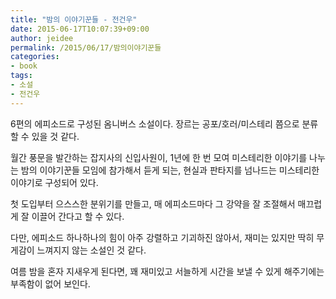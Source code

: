 ```yaml
---
title: "밤의 이야기꾼들 - 전건우"
date: 2015-06-17T10:07:39+09:00
author: jeidee
permalink: /2015/06/17/밤의이야기꾼들
categories:
- book
tags:
- 소설
- 전건우
---
```


6편의 에피소드로 구성된 옴니버스 소설이다.
장르는 공포/호러/미스테리 쯤으로 분류할 수 있을 것 같다.

월간 풍문을 발간하는 잡지사의 신입사원이, 1년에 한 번 모여 미스테리한 이야기를 나누는 밤의 이야기꾼들 모임에 참가해서 듣게 되는,
현실과 판타지를 넘나드는 미스테리한 이야기로 구성되어 있다.

첫 도입부터 으스스한 분위기를 만들고, 매 에피소드마다 그 강약을 잘 조절해서 매끄럽게 잘 이끌어 간다고 할 수 있다.

다만, 에피소드 하나하나의 힘이 아주 강렬하고 기괴하진 않아서, 재미는 있지만 딱히 무게감이 느껴지지 않는 소설인 것 같다.

여름 밤을 혼자 지새우게 된다면,
꽤 재미있고 서늘하게 시간을 보낼 수 있게 해주기에는 부족함이 없어 보인다.